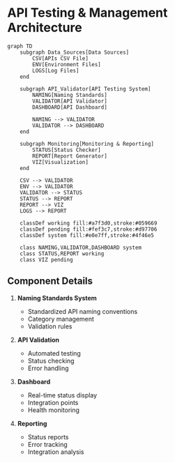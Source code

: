 # API Testing & Management Architecture

```mermaid
graph TD
    subgraph Data_Sources[Data Sources]
        CSV[APIs CSV File]
        ENV[Environment Files]
        LOGS[Log Files]
    end

    subgraph API_Validator[API Testing System]
        NAMING[Naming Standards]
        VALIDATOR[API Validator]
        DASHBOARD[API Dashboard]
        
        NAMING --> VALIDATOR
        VALIDATOR --> DASHBOARD
    end

    subgraph Monitoring[Monitoring & Reporting]
        STATUS[Status Checker]
        REPORT[Report Generator]
        VIZ[Visualization]
    end

    CSV --> VALIDATOR
    ENV --> VALIDATOR
    VALIDATOR --> STATUS
    STATUS --> REPORT
    REPORT --> VIZ
    LOGS --> REPORT

    classDef working fill:#a7f3d0,stroke:#059669
    classDef pending fill:#fef3c7,stroke:#d97706
    classDef system fill:#e0e7ff,stroke:#4f46e5

    class NAMING,VALIDATOR,DASHBOARD system
    class STATUS,REPORT working
    class VIZ pending
```

## Component Details

1. **Naming Standards System**
   - Standardized API naming conventions
   - Category management
   - Validation rules

2. **API Validation**
   - Automated testing
   - Status checking
   - Error handling

3. **Dashboard**
   - Real-time status display
   - Integration points
   - Health monitoring

4. **Reporting**
   - Status reports
   - Error tracking
   - Integration analysis
